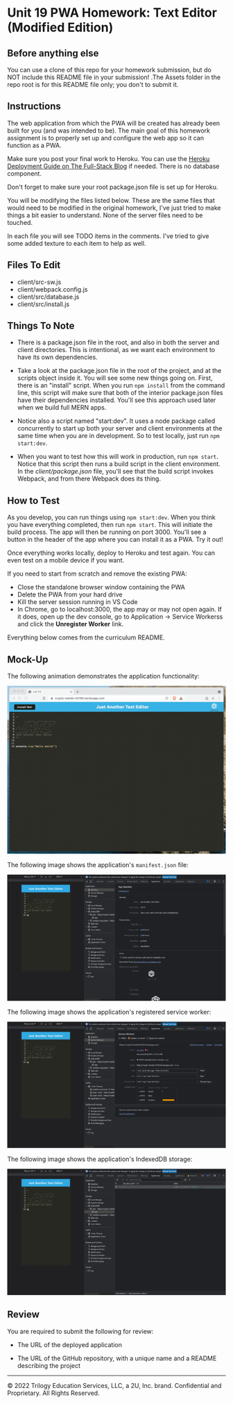 # Unit 19 PWA Homework: Text Editor (Modified Edition)

## Before anything else

You can use a clone of this repo for your homework submission, but do NOT include this README file in your submission! .The Assets folder in the repo root is for this README file only; you don't to submit it.

## Instructions

The web application from which the PWA will be created has already been built for you (and was intended to be). The main goal of this homework assignment is to properly set up and configure the web app so it can function as a PWA.

Make sure you post your final work to Heroku. You can use the [Heroku Deployment Guide on The Full-Stack Blog](https://coding-boot-camp.github.io/full-stack/heroku/heroku-deployment-guide) if needed. There is no database component. 

Don't forget to make sure your root package.json file is set up for Heroku.

You will be modifying the files listed below. These are the same files that would need to be modified in the original homework, I've just tried to make things a bit easier to understand. None of the server files need to be touched.

In each file you will see TODO items in the comments. I've tried to give some added texture to each item to help as well.

## Files To Edit

- client/src-sw.js
- client/webpack.config.js
- client/src/database.js
- client/src/install.js

## Things To Note

- There is a package.json file in the root, and also in both the server and client directories. This is intentional, as we want each environment to have its own dependencies.

- Take a look at the package.json file in the root of the project, and at the scripts object inside it. You will see some new things going on. First, there is an "install" script. When you run `npm install` from the command line, this script will make sure that both of the interior package.json files have their dependencies installed. You'll see this approach used later when we build full MERN apps.

- Notice also a script named "start:dev". It uses a node package called concurrently to start up both your server and client environments at the same time when you are in development. So to test locally, just run `npm start:dev`.

- When you want to test how this will work in production, run `npm start`. Notice that this script then runs a build script in the client environment. In the *client/package.json* file, you'll see that the build script invokes Webpack, and from there Webpack does its thing.

## How to Test

As you develop, you can run things using `npm start:dev`. When you think you have everything completed, then run `npm start`. This will initiate the build process. The app will then be running on port 3000. You'll see a button in the header of the app where you can install it as a PWA. Try it out!

Once everything works locally, deploy to Heroku and test again. You can even test on a mobile device if you want.

If you need to start from scratch and remove the existing PWA:

- Close the standalone browser window containing the PWA
- Delete the PWA from your hard drive 
- Kill the server session running in VS Code 
- In Chrome, go to localhost:3000, the app may or may not open again. If it does, open up the dev console, go to Application -> Service Workerss and click the **Unregister Worker** link.

Everything below comes from the curriculum README.


## Mock-Up

The following animation demonstrates the application functionality:

![Demonstration of the finished Unit 19 Homework being used in the browser and then installed.](./Assets/00-demo.gif)

The following image shows the application's `manifest.json` file:

![Demonstration of the finished Unit 19 Homework with a manifest file in the browser.](./Assets/01-manifest.png)

The following image shows the application's registered service worker:

![Demonstration of the finished Unit 19 Homework with a registered service worker in the browser.](./Assets/02-service-worker.png)

The following image shows the application's IndexedDB storage:

![Demonstration of the finished Unit 19 Homework with a IndexedDB storage named 'jate' in the browser.](./Assets/03-idb-storage.png)


## Review

You are required to submit the following for review:

* The URL of the deployed application

* The URL of the GitHub repository, with a unique name and a README describing the project

- - -
© 2022 Trilogy Education Services, LLC, a 2U, Inc. brand. Confidential and Proprietary. All Rights Reserved.
